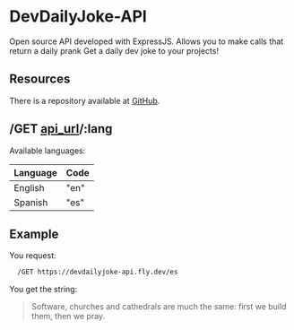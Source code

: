 # DevDailyJoke-API

Open source API developed with ExpressJS. Allows you to make calls that return a daily prank
Get a daily dev joke to your projects!

## Resources

There is a repository available at  [GitHub](https://github.com/GwerhDev/DevDailyJoke-API).

## /GET [api_url](https://devdailyjoke-api.fly.dev)/:lang

Available languages:

|   Language    | Code |
| ------------- | ---- |
| English       | "en" |
| Spanish       | "es" |

## Example

You request:
```bash
  /GET https://devdailyjoke-api.fly.dev/es
```

You get the string:
> Software, churches and cathedrals are much the same: first we build them, then we pray.


